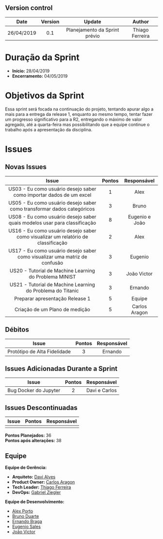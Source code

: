## Version control

|Date|Version|Update|Author|
|:--:|:----:|:-------:|:---:|
|26/04/2019|0.1|Planejamento da Sprint prévio|Thiago Ferreira|


# Duração da Sprint

* <b>Início:</b> 28/04/2019
* <b>Encerramento:</b> 04/05/2019

# Objetivos da Sprint
Essa sprint será focada na continuação do projeto, tentando apurar algo a mais para a entrega da release 1, enquanto ao mesmo tempo, tentar fazer um progresso significativo para a R2, entregando o máximo de valor agregado, até a quarta-feira mas possibilitando que a equipe continue o trabalho após a apresentação da disciplina. 

# Issues
## Novas Issues
|Issue|Pontos|Responsável|
|:--:|:-------:|:--:|
|US03 - Eu como usuário desejo saber como importar dados de um excel|1|Alex|
|US05 - Eu como usuário desejo saber como transformar dados categóricos|3|Bruno|
|US08 - Eu como usuário desejo saber quais modelos usar para classificação|8|Eugenio e João|
|US16 - Eu como usuário desejo saber como visualizar um relatório de classificação|2|Alex|
|US17 - Eu como usuário desejo saber como visualizar uma matriz de confusão|3|Eugenio|
|US20 - Tutorial de Machine Learning do Problema MINIST|3|João Victor|
|US21 - Tutorial de Machine Learning do Problema do Titanic|3|Ernando|
|Preparar apresentação Release 1|5|Equipe|
|Criação de um Plano de medição|5|Carlos Aragon|

## Débitos
|Issue|Pontos|Responsável|
|:--:|:-------:|:--:|
|Protótipo de Alta Fidelidade|3|Ernando|

## Issues Adicionadas Durante a Sprint
|Issue|Pontos|Responsável|
|:--:|:-------:|:--:|
|Bug Docker do Jupyter|2|Davi e Carlos|


## Issues Descontinuadas
|Issue|Pontos|Responsável|
|:--:|:-------:|:--:|
| | | |

**Pontos Planejados:** 36<br>
**Pontos após alterações:** 38

## Equipe
**Equipe de Gerência:**
* **Arquiteto:** [Davi Alves](https://github.com/davialvb)  
* **Product Owner:** [Carlos Aragon](https://github.com/carlosaragon) <br>
* **Tech Leader:** [Thiago Ferreira](https://github.com/thiagoiferreira)
* **DevOps:** [Gabriel Ziegler](https://github.com/gabrielziegler3) <br>

**Equipe de Desenvolvimento:** 
- [Alex Porto](https://github.com/alexportof)
- [Bruno Duarte](https://github.com/Mexazonic)
- [Ernando Braga](https://github.com/ZarathosDeath)
- [Eugenio Sales](https://github.com/Eugeniosales)
- [João Victor](https://github.com/joao15victor08)